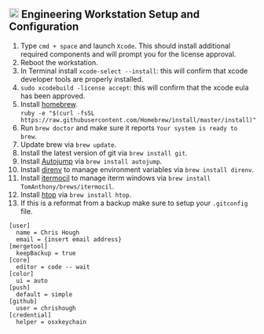 ## <img src="https://cdn.rawgit.com/chrishough/my-public-data/master/my-configurations/download.svg" height="20"> Engineering Workstation Setup and Configuration

1. Type `cmd + space` and launch `Xcode`. This should install additional required components and will prompt you for the license approval.
2. Reboot the workstation.
3. In Terminal install `xcode-select --install`: this will confirm that xcode developer tools are properly installed.
4. `sudo xcodebuild -license accept`: this will confirm that the xcode eula has been approved.
5. Install [homebrew](http://brew.sh/).    
`ruby -e "$(curl -fsSL https://raw.githubusercontent.com/Homebrew/install/master/install)"`
6. Run `brew doctor` and make sure it reports `Your system is ready to brew`.
7. Update brew via `brew update`.
8. Install the latest version of git via `brew install git`.
9. Install [Autojump](https://github.com/wting/autojump) via `brew install autojump`.
10. Install [direnv](http://direnv.net/) to manage environment variables via `brew install direnv`.
11. Install [itermocil](https://github.com/TomAnthony/itermocil) to manage iterm windows via `brew install TomAnthony/brews/itermocil`.
12. Install [htop](http://hisham.hm/htop/) via `brew install htop`.
13. If this is a reformat from a backup make sure to setup your `.gitconfig` file.
```
[user]
  name = Chris Hough
  email = {insert email address}
[mergetool]
  keepBackup = true
[core]
  editor = code -- wait
[color]
  ui = auto
[push]
  default = simple
[github]
  user = chrishough
[credential]
  helper = osxkeychain
```
